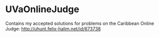 # UVaOnlineJudge
Contains my accepted solutions for problems on the Caribbean Online Judge: http://uhunt.felix-halim.net/id/673738
